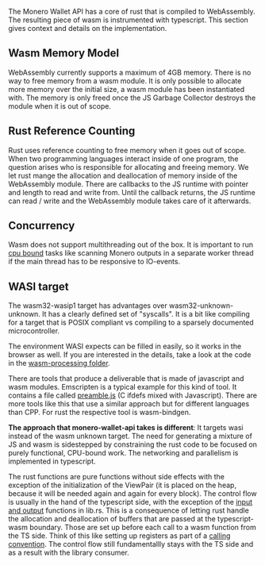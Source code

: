 The Monero Wallet API has a core of rust that is compiled to WebAssembly. The resulting piece of wasm is instrumented with typescript. This section gives context and details on the implementation.

## Wasm Memory Model

WebAssembly currently supports a maximum of 4GB memory. There is no way to free memory from a wasm module. It is only possible to allocate more memory over the initial size, a wasm module has been instantiated with. The memory is only freed once the JS Garbage Collector destroys the module when it is out of scope.

## Rust Reference Counting

Rust uses reference counting to free memory when it goes out of scope. When two programming languages interact inside of one program, the question arises who is responsible for allocating and freeing memory.
We let rust mange the allocation and deallocation of memory inside of the WebAssembly module. There are callbacks to the JS runtime with pointer and length to read and write from. Until the callback returns, the JS runtime can read / write and the WebAssembly module takes care of it afterwards.

## Concurrency

Wasm does not support multithreading out of the box. It is important to run [cpu bound](https://en.wikipedia.org/wiki/CPU-bound) tasks like scanning Monero outputs in a separate worker thread if the main thread has to be responsive to IO-events.

## WASI target

The wasm32-wasip1 target has advantages over wasm32-unknown-unknown. It has a clearly defined set of "syscalls". It is a bit like compiling for a target that is POSIX compliant vs compiling to a sparsely documented microcontroller.

The environment WASI expects can be filled in easily, so it works in the browser as well. If you are interested in the details, take a look at the code in the [wasm-processing folder](typescript/wallet-api/wasm-processing).

There are tools that produce a deliverable that is made of javascript and wasm modules.
Emscripten is a typical example for this kind of tool.
It contains a file called [preamble.js](https://emscripten.org/docs/api_reference/preamble.js.html) (C ifdefs mixed with Javascript).
There are more tools like this that use a similar approach but for different languages than CPP. For rust the respective tool is wasm-bindgen.

**The approach that monero-wallet-api takes is different**: It targets wasi instead of the wasm unknown target.
The need for generating a mixture of JS and wasm is sidestepped by constraining the rust code to be focused on purely functional, CPU-bound work. The networking and parallelism is implemented in typescript.

The rust functions are pure functions without side effects with the exception of the initialization of the ViewPair (it is placed on the heap, because it will be needed again and again for every block). The control flow is usually in the hand of the typescript side, with the exception of the [input and output](../rust/src/lib.rs) functions in lib.rs. This is a consequence of letting rust handle the allocation and deallocation of buffers that are passed at the typescript-wasm boundary. Those are set up before each call to a wasm function from the TS side. Think of this like setting up registers as part of a [calling convention](https://en.wikipedia.org/wiki/Calling_convention). The control flow still fundamentallly stays with the TS side and as a result with the library consumer.
